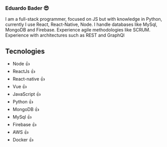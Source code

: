 ### Eduardo Bader 😎

I am a full-stack programmer, focused on JS but with knowledge in Python, currently I use React, React-Native, Node. I handle databases like MySql, MongoDB and Firebase. Experience agile methodologies like SCRUM. Experience with architectures such as REST and GraphQl

## Tecnologies
- Node 👍
- ReactJs 👍
- React-native 👍
- Vue 👍
- JavaScript 👍
- Python 👍
- MongoDB 👍
- MySql 👍
- Firebase 👍
- AWS 👍
- Docker 👍